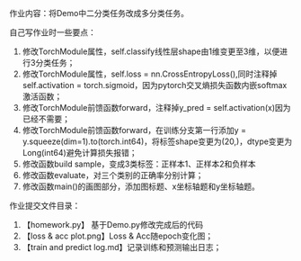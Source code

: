 作业内容：将Demo中二分类任务改成多分类任务。

自己写作业时一些要点：
<ol>
  <li>修改TorchModule属性，self.classify线性层shape由1维变更至3维，以便进行3分类任务；</li>
  <li>修改TorchModule属性，self.loss = nn.CrossEntropyLoss(),同时注释掉self.activation = torch.sigmoid，因为pytorch交叉熵损失函数内嵌softmax激活函数；</li>
  <li>修改TorchModule前馈函数forward，注释掉y_pred = self.activation(x)因为已经不需要；</li>
  <li>修改TorchModule前馈函数forward，在训练分支第一行添加y = y.squeeze(dim=1).to(torch.int64)，将标签shape变更为(20,)，dtype变更为Long(int64)避免计算损失报错；</li>
  <li>修改函数build sample，变成3类标签：正样本1、正样本2和负样本</li>
  <li>修改函数evaluate，对三个类别的正确率分别计算；</li>
  <li>修改函数main()的画图部分，添加图标题、x坐标轴题和y坐标轴题。</li>
</ol>


作业提交文件目录：
<ol>
  <li>【homework.py】 基于Demo.py修改完成后的代码</li>
  <li>【loss & acc plot.png】Loss & Acc随epoch变化图；</li>
  <li>【train and predict log.md】记录训练和预测输出日志；</li>
</ol>
